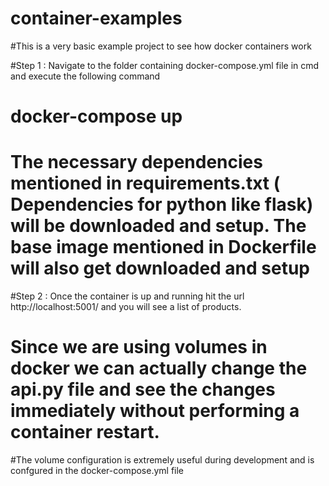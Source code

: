 # container-examples

#This is a very basic example project to see how docker containers work 

#Step 1 : Navigate to the folder containing docker-compose.yml file in cmd and execute the following command   
# docker-compose up
# The necessary dependencies mentioned in requirements.txt ( Dependencies for python like flask) will be downloaded and setup. The base image mentioned in Dockerfile will also get downloaded and setup

#Step 2 : Once the container is up and running hit the url http://localhost:5001/ and you will see a list of products.
# Since we are using volumes in docker we can actually change the api.py file and see the changes immediately without performing a container restart.

#The volume configuration is extremely useful during development and is confgured in the docker-compose.yml file

